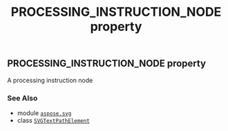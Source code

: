 ﻿---
title: PROCESSING_INSTRUCTION_NODE property
second_title: Aspose.SVG for Python via .NET API References
description: 
type: docs
weight: 600
url: /python-net/aspose.svg/svgtextpathelement/processing_instruction_node/
is_root: false
---

## PROCESSING_INSTRUCTION_NODE property


A processing instruction node

### See Also
* module [`aspose.svg`](../../)
* class [`SVGTextPathElement`](/svg/python-net/aspose.svg/svgtextpathelement)
